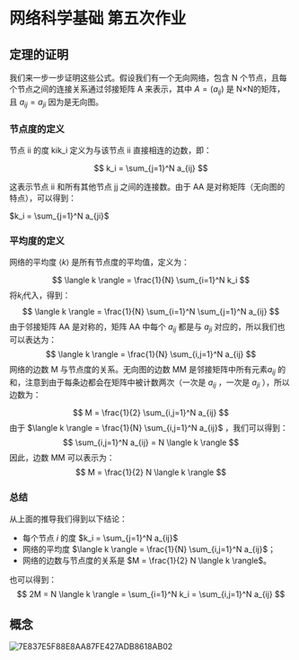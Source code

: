 # 网络科学基础 第五次作业

## 定理的证明

我们来一步一步证明这些公式。假设我们有一个无向网络，包含 N 个节点，且每个节点之间的连接关系通过邻接矩阵 A 来表示，其中 $A = (a_{ij})$ 是 N×N的矩阵，且 $a_{ij} = a_{ji}$ 因为是无向图。

### 节点度的定义

节点 ii 的度 kik_i 定义为与该节点 ii 直接相连的边数，即：

$$
k_i = \sum_{j=1}^N a_{ij}
$$

这表示节点 ii 和所有其他节点 jj 之间的连接数。由于 AA 是对称矩阵（无向图的特点），可以得到：

 $k_i = \sum_{j=1}^N a_{ji}$

### 平均度的定义

网络的平均度 $\langle k \rangle$ 是所有节点度的平均值，定义为：

$$
\langle k \rangle = \frac{1}{N} \sum_{i=1}^N k_i
$$
将$k_i$代入，得到：
$$
\langle k \rangle = \frac{1}{N} \sum_{i=1}^N \sum_{j=1}^N a_{ij}
$$
由于邻接矩阵 AA 是对称的，矩阵 AA 中每个 $a_{ij}$ 都是与 $a_{ji}$ 对应的，所以我们也可以表达为：
$$
\langle k \rangle = \frac{1}{N} \sum_{i,j=1}^N a_{ij}
$$
网络的边数 M 与节点度的关系。无向图的边数 MM 是邻接矩阵中所有元素$a_{ij}$ 的和，注意到由于每条边都会在矩阵中被计数两次（一次是 $a_{ij}$ ，一次是 $a_{ji}$ ），所以边数为：

$$
M = \frac{1}{2} \sum_{i,j=1}^N a_{ij}
$$
由于 $\langle k \rangle = \frac{1}{N} \sum_{i,j=1}^N a_{ij}$ ，我们可以得到：
$$
\sum_{i,j=1}^N a_{ij} = N \langle k \rangle
$$
因此，边数 MM 可以表示为：
$$
M = \frac{1}{2} N \langle k \rangle
$$
### 总结

从上面的推导我们得到以下结论：

- 每个节点 $i$ 的度 $k_i = \sum_{j=1}^N a_{ij}$
- 网络的平均度 $\langle k \rangle = \frac{1}{N} \sum_{i,j=1}^N a_{ij}$；
- 网络的边数与节点度的关系是 $M = \frac{1}{2} N \langle k \rangle$。

也可以得到：
$$
2M = N \langle k \rangle = \sum_{i=1}^N k_i = \sum_{i,j=1}^N a_{ij}
$$

## 概念

![7E837E5F88E8AA87FE427ADB8618AB02](E:\University\网络科学基础\作业5\7E837E5F88E8AA87FE427ADB8618AB02.png)